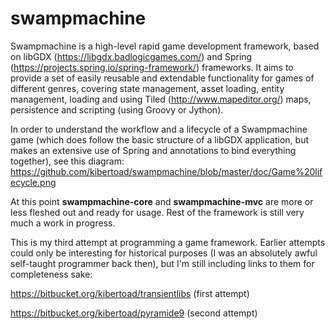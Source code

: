 # swampmachine
Swampmachine is a high-level rapid game development framework, based on libGDX (https://libgdx.badlogicgames.com/) and Spring (https://projects.spring.io/spring-framework/) frameworks. 
It aims to provide a set of easily reusable and extendable functionality for games of different genres, covering state management,
asset loading, entity management, loading and using Tiled (http://www.mapeditor.org/) maps, persistence and scripting (using Groovy or Jython).

In order to understand the workflow and a lifecycle of a Swampmachine game (which does follow the basic structure of a libGDX application, but makes an extensive use of Spring and annotations to bind everything together), see this diagram: https://github.com/kibertoad/swampmachine/blob/master/doc/Game%20lifecycle.png

At this point **swampmachine-core** and **swampmachine-mvc** are more or less fleshed out and ready for usage. Rest of the framework is still very much a work in progress.

This is my third attempt at programming a game framework. Earlier attempts could only be interesting for historical purposes (I was an 
absolutely awful self-taught programmer back then), but I'm still including links to them for completeness sake:

https://bitbucket.org/kibertoad/transientlibs (first attempt)

https://bitbucket.org/kibertoad/pyramide9 (second attempt)
